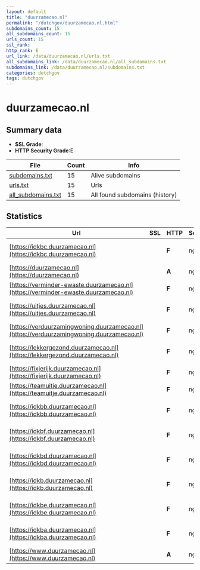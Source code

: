 ```yaml
---
layout: default
title: "duurzamecao.nl"
permalink: "/dutchgov/duurzamecao.nl.html"
subdomains_count: 15
all_subdomains_count: 15
urls_count: 15
ssl_rank: 
http_rank: E
url_link: /data/duurzamecao.nl/urls.txt
all_subdomains_link: /data/duurzamecao.nl/all_subdomains.txt
subdomains_link: /data/duurzamecao.nl/subdomains.txt
categories: dutchgov
tags: dutchgov
---
```



# duurzamecao.nl
## Summary data


 - **SSL Grade**:
 - **HTTP Security Grade**:E


| File       | Count | Info |
|------------|-------|------|
|[subdomains.txt](/DutchGovScope/data/duurzamecao.nl/subdomains.txt)|15|Alive subdomains|
|[urls.txt](/DutchGovScope/data/duurzamecao.nl/urls.txt)|15|Urls|
|[all_subdomains.txt](/DutchGovScope/data/duurzamecao.nl/all_subdomains.txt)|15|All found subdomains (history)|


## Statistics


| Url | SSL | HTTP | Server | Cookie | HSTS | CORS | CTO | CSP | XFO | XXP | RP |FP| Tech |Title |
|--------|-------|-------|------|------|------|------|------|------|------|------|------|------|------|------|
|[https://idkbc.duurzamecao.nl](https://idkbc.duurzamecao.nl)| | **F**|nginx| | | | | | | | :white_check_mark: | |MySQL Nginx PHP WooCommerce:8.0.1 WordPress:6.3.2|Overzicht - IDKB...|
|[https://duurzamecao.nl](https://duurzamecao.nl)| | **A**|nginx| |:white_check_mark: | | |:warning: | :white_check_mark: | :white_check_mark: | :white_check_mark: | |Nginx||
|[https://verminder-ewaste.duurzamecao.nl](https://verminder-ewaste.duurzamecao.nl)| | **F**|nginx| | | | | | | | :white_check_mark: | |MySQL Nginx PHP WordPress|Home - Verminder...|
|[https://uitjes.duurzamecao.nl](https://uitjes.duurzamecao.nl)| | **F**|nginx| | | | | | | | :white_check_mark: | |MySQL Nginx PHP WordPress jQuery prettyPhoto|Home - Duurzame...|
|[https://verduurzamingwoning.duurzamecao.nl](https://verduurzamingwoning.duurzamecao.nl)| | **F**|nginx| | | | | | | | :white_check_mark: | |MySQL Nginx PHP WordPress|Home - Verduurza...|
|[https://lekkergezond.duurzamecao.nl](https://lekkergezond.duurzamecao.nl)| | **F**|nginx| | | | | | | | :white_check_mark: | |MySQL Nginx PHP Site Kit:1.107.0 WordPress|Home - Lekker ge...|
|[https://fixjerijk.duurzamecao.nl](https://fixjerijk.duurzamecao.nl)| | **F**|nginx| | | | | | | | :white_check_mark: | |MySQL Nginx PHP WordPress|Home - Fix je Ri...|
|[https://teamuitje.duurzamecao.nl](https://teamuitje.duurzamecao.nl)| | **F**|nginx| | | | | | | | :white_check_mark: | |MySQL Nginx PHP WordPress|Home - Rijkstool...|
|[https://idkbb.duurzamecao.nl](https://idkbb.duurzamecao.nl)| | **F**|nginx| | | | | | | | :white_check_mark: | |MySQL Nginx PHP WooCommerce:8.0.1 WordPress:6.3.2|Overzicht - IDKB...|
|[https://idkbf.duurzamecao.nl](https://idkbf.duurzamecao.nl)| | **F**|nginx| | | | | | | | :white_check_mark: | |MySQL Nginx PHP WooCommerce:8.0.2 WordPress:6.3.2|Overzicht - IDKB...|
|[https://idkbd.duurzamecao.nl](https://idkbd.duurzamecao.nl)| | **F**|nginx| | | | | | | | :white_check_mark: | |MySQL Nginx PHP WooCommerce:8.0.1 WordPress:6.3.2|Overzicht - IDKB...|
|[https://idkb.duurzamecao.nl](https://idkb.duurzamecao.nl)| | **F**|nginx| | | | | | | | :white_check_mark: | |MySQL Nginx PHP WooCommerce:8.0.1 WordPress:6.3.2|Home - Rijkstool...|
|[https://idkbe.duurzamecao.nl](https://idkbe.duurzamecao.nl)| | **F**|nginx| | | | | | | | :white_check_mark: | |MySQL Nginx PHP WooCommerce:8.0.1 WordPress:6.3.2|Overzicht - IDKB...|
|[https://idkba.duurzamecao.nl](https://idkba.duurzamecao.nl)| | **F**|nginx| | | | | | | | :white_check_mark: | |MySQL Nginx PHP WooCommerce:8.0.1 WordPress:6.3.2|Overzicht - IDKB...|
|[https://www.duurzamecao.nl](https://www.duurzamecao.nl)| | **A**|nginx| |:white_check_mark: | | |:warning: | :white_check_mark: | :white_check_mark: | :white_check_mark: | |Nginx||

